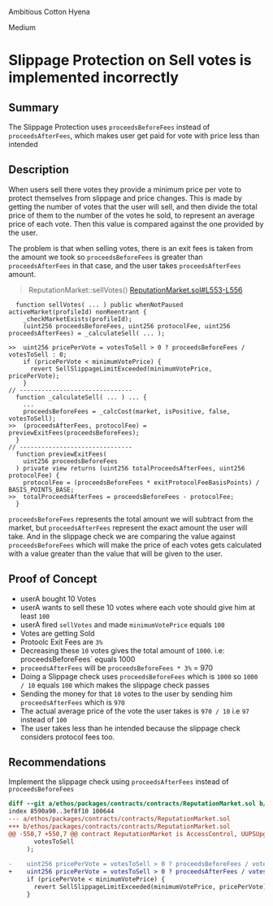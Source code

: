 Ambitious Cotton Hyena

Medium

# Slippage Protection on Sell votes is implemented incorrectly

## Summary
The Slippage Protection uses `proceedsBeforeFees` instead of `proceedsAfterFees`, which makes user get paid for vote with price less than intended

## Description
When users sell there votes they provide a minimum price per vote to protect themselves from slippage and price changes. This is made by getting the number of votes that the user will sell, and then divide the total price of them to the number of the votes he sold, to represent an average price of each vote. Then this value is compared against the one provided by the user.

The problem is that when selling votes, there is an exit fees is taken from the amount we took so `proceedsBeforeFees` is greater than `proceedsAfterFees` in that case, and the user takes `proceedsAfterFees` amount.

> ReputationMarket::sellVotes() [ReputationMarket.sol#L553-L556](https://github.com/sherlock-audit/2024-12-ethos-update/blob/main/ethos/packages/contracts/contracts/ReputationMarket.sol#L553-L556)
```solidity
  function sellVotes( ... ) public whenNotPaused activeMarket(profileId) nonReentrant {
    _checkMarketExists(profileId);
    (uint256 proceedsBeforeFees, uint256 protocolFee, uint256 proceedsAfterFees) = _calculateSell( ... );

>>  uint256 pricePerVote = votesToSell > 0 ? proceedsBeforeFees / votesToSell : 0;
    if (pricePerVote < minimumVotePrice) {
      revert SellSlippageLimitExceeded(minimumVotePrice, pricePerVote);
    }
// -------------------------------
  function _calculateSell( ... ) ... {
    ...
    proceedsBeforeFees = _calcCost(market, isPositive, false, votesToSell);
>>  (proceedsAfterFees, protocolFee) = previewExitFees(proceedsBeforeFees);
  }
// -------------------------------
  function previewExitFees(
    uint256 proceedsBeforeFees
  ) private view returns (uint256 totalProceedsAfterFees, uint256 protocolFee) {
    protocolFee = (proceedsBeforeFees * exitProtocolFeeBasisPoints) / BASIS_POINTS_BASE;
>>  totalProceedsAfterFees = proceedsBeforeFees - protocolFee;
  }
```

`proceedsBeforeFees` represents the total amount we will subtract from the market, but `proceedsAfterFees` represent the exact amount the user will take. And in the slippage check we are comparing the value against `proceedsBeforeFees` which will make the price of each votes gets calculated with a value greater than the value that will be given to the user.

## Proof of Concept
- userA bought 10 Votes
- userA wants to sell these 10 votes where each vote should give him at least `100`
- userA fired `sellVotes` and made `minimumVotePrice` equals `100`
- Votes are getting Sold
- Protoolc Exit Fees are `3%`
- Decreasing these `10` votes gives the total amount of `1000`. i.e: proceedsBeforeFees` equals 1000
- `proceedsAfterFees` will be `proceedsBeforeFees * 3%` = 970
-  Doing a Slippage check uses `proceedsBeforeFees` which is `1000` so `1000 / 10` equals `100` which makes the slippage check passes
- Sending the money for that `10` votes to the user by sending him `proceedsAfterFees` which is `970`
- The actual average price of the vote the user takes is `970 / 10` i.e `97` instead of `100`
- The user takes less than he intended because the slippage check considers protocol fees too.

## Recommendations
Implement the slippage check using `proceedsAfterFees` instead of `proceedsBeforeFees`
```diff
diff --git a/ethos/packages/contracts/contracts/ReputationMarket.sol b/ethos/packages/contracts/contracts/ReputationMarket.sol
index 8590a90..3ef8f10 100644
--- a/ethos/packages/contracts/contracts/ReputationMarket.sol
+++ b/ethos/packages/contracts/contracts/ReputationMarket.sol
@@ -550,7 +550,7 @@ contract ReputationMarket is AccessControl, UUPSUpgradeable, ReentrancyGuard, IT
       votesToSell
     );
 
-    uint256 pricePerVote = votesToSell > 0 ? proceedsBeforeFees / votesToSell : 0;
+    uint256 pricePerVote = votesToSell > 0 ? proceedsAfterFees / votesToSell : 0;
     if (pricePerVote < minimumVotePrice) {
       revert SellSlippageLimitExceeded(minimumVotePrice, pricePerVote);
     }
```
